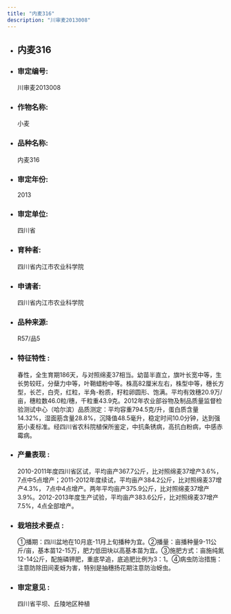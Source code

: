 ```yaml
---
title: "内麦316"
description: "川审麦2013008"
---
```

* ## 内麦316
* ###  审定编号:  
   川审麦2013008

*  ### 作物名称:  
   小麦

*   ###  品种名称: 
    内麦316

*   ### 审定年份: 
    2013

*   ### 审定单位:  
    四川省

*   ### 育种者:  
    四川省内江市农业科学院

*   ### 申请者:  
    四川省内江市农业科学院

*   ### 品种来源:  
    R57/品5

*   ### 特征特性 : 
    春性，全生育期186天，与对照绵麦37相当。幼苗半直立，旗叶长宽中等，生长势较旺，分蘖力中等，叶鞘蜡粉中等。株高82厘米左右，株型中等，穗长方型，长芒，白壳，红粒，半角-粉质，籽粒卵圆形、饱满。平均有效穗20.9万/亩，穗粒数46.0粒/穗，千粒重43.9克。2012年农业部谷物及制品质量监督检验测试中心（哈尔滨）品质测定：平均容重794.5克/升，蛋白质含量14.32%，湿面筋含量28.8%，沉降值48.5毫升，稳定时间10.0分钟，达到强筋小麦标准。经四川省农科院植保所鉴定，中抗条锈病，高抗白粉病，中感赤霉病。

*   ### 产量表现 : 
    2010-2011年度四川省区试，平均亩产367.7公斤，比对照绵麦37增产3.6%，7点中5点增产；2011-2012年度续试，平均亩产384.2公斤，比对照绵麦37增产4.3%， 7点中4点增产。两年平均亩产375.9公斤，比对照绵麦37增产3.9%。2012-2013年度生产试验，平均亩产383.6公斤，比对照绵麦37增产7.5%，4点全部增产。

*   ### 栽培技术要点 : 
    ①播期：四川盆地在10月底-11月上旬播种为宜。②播量：亩播种量9-11公斤/亩，基本苗12-15万，肥力低田块以高基本苗为宜。③施肥方式：亩施纯氮12-14公斤，配施磷钾肥，重底早追，底追肥比例为3：1。④病虫防治措施：注意防除田间麦蚜为害，特别是抽穗扬花期注意防治蚜虫。

*   ### 审定意见 : 
    四川省平坝、丘陵地区种植
